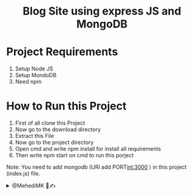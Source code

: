 <h1 align='center'>Blog Site using express JS and MongoDB</h1>


# Project Requirements
1. Setup Node JS
2. Setup MondoDB
3. Need npm

# How to Run this Project

1. First of all clone this Project
2. Now go to the download directory
3. Extract this File
4. Now go to the project directory
5. Open cmd and write npm install for install all requirements
5. Then write npm start on cmd to run this porject

Note:
    You need to add mongodb (URI<String> add PORT<int:3000> ) in this project (index.js) file.

<details> 
  <summary>@MehediMK 👋✍</summary> 
  <p>Thank you!</p>
</details>

